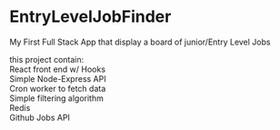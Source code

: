 # EntryLevelJobFinder
My First Full Stack App that display a board of junior/Entry Level Jobs <br/>

this project contain: <br/>
React front end w/ Hooks <br/>
Simple Node-Express API  <br/>
Cron worker to fetch data <br/>
Simple filtering algorithm <br/>
Redis <br/>
Github Jobs API

